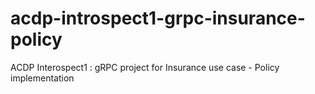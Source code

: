 # acdp-introspect1-grpc-insurance-policy
ACDP Interospect1 : gRPC project for Insurance use case - Policy implementation
